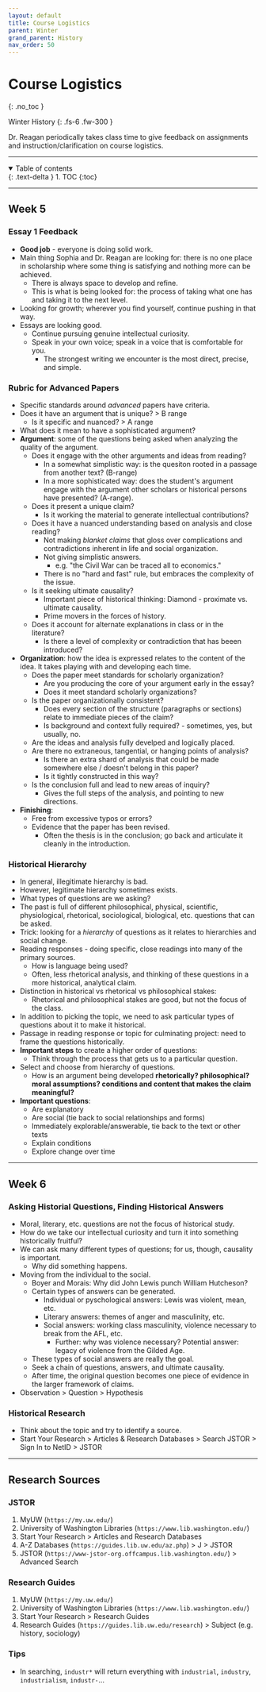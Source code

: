 ```yaml
---
layout: default
title: Course Logistics
parent: Winter
grand_parent: History
nav_order: 50
---
```


# Course Logistics
{: .no_toc }

Winter History
{: .fs-6 .fw-300 }

Dr. Reagan periodically takes class time to give feedback on assignments and instruction/clarification on course logistics.

---

<details open markdown="block">
  <summary>
    Table of contents
  </summary>
  {: .text-delta }
1. TOC
{:toc}
</details>

---

## Week 5
### Essay 1 Feedback
- **Good job** - everyone is doing solid work.
- Main thing Sophia and Dr. Reagan are looking for: there is no one place in scholarship where some thing is satisfying and nothing more can be achieved.
  - There is always space to develop and refine.
  - This is what is being looked for: the process of taking what one has and taking it to the next level.
- Looking for growth; wherever you find yourself, continue pushing in that way.
- Essays are looking good.
  - Continue pursuing genuine intellectual curiosity.
  - Speak in your own voice; speak in a voice that is comfortable for you.
    - The strongest writing we encounter is the most direct, precise, and simple.

### Rubric for Advanced Papers
- Specific standards around *advanced* papers have criteria.
- Does it have an argument that is unique? > B range
  - Is it specific and nuanced? > A range
- What does it mean to have a sophisticated argument?
- **Argument**: some of the questions being asked when analyzing the quality of the argument.
  - Does it engage with the other arguments and ideas from reading?
    - In a somewhat simplistic way: is the quesiton rooted in a passage from another text? (B-range)
    - In a more sophisticated way: does the student's argument engage with the argument other scholars or historical persons have presented? (A-range).
  - Does it present a unique claim?
    - Is it working the material to generate intellectual contributions?
  - Does it have a nuanced understanding based on analysis and close reading?
    - Not making *blanket claims* that gloss over complications and contradictions inherent in life and social organization.
    - Not giving simplistic answers.
      - e.g. "the Civil War can be traced all to economics."
    - There is no "hard and fast" rule, but embraces the complexity of the issue.
  - Is it seeking ultimate causality?
    - Important piece of historical thinking: Diamond - proximate vs. ultimate causality.
    - Prime movers in the forces of history.
  - Does it account for alternate explanations in class or in the literature?
    - Is there a level of complexity or contradiction that has beeen introduced?
- **Organization**: how the idea is expressed relates to the content of the idea. It takes playing with and developing each time.
  - Does the paper meet standards for scholarly organization?
    - Are you producing the core of your argument early in the essay?
    - Does it meet standard scholarly organizations?
  - Is the paper organizationally consistent?
    - Does every section of the structure (paragraphs or sections) relate to immediate pieces of the claim?
    - Is background and context fully required? - sometimes, yes, but usually, no.
  - Are the ideas and analysis fully develped and logically placed.
  - Are there no extraneous, tangential, or hanging points of analysis?
    - Is there an extra shard of analysis that could be made somewhere else / doesn't belong in this paper?
    - Is it tightly constructed in this way?
  - Is the conclusion full and lead to new areas of inquiry?
    - Gives the full steps of the analysis, and pointing to new  directions.
- **Finishing**:
  - Free from excessive typos or errors?
  - Evidence that the paper has been revised.
    - Often the thesis is in the conclusion; go back and articulate it cleanly in the introduction.

### Historical Hierarchy
- In general, illegitimate hierarchy is bad.
- However, legitimate hierarchy sometimes exists.
- What types of questions are we asking?
- The past is full of different philosophical, physical, scientific, physiological, rhetorical, sociological, biological, etc. questions that can be asked.
- Trick: looking for a *hierarchy* of questions as it relates to hierarchies and social change.
- Reading responses - doing specific, close readings into many of the primary sources.
  - How is language being used?
  - Often, less rhetorical analysis, and thinking of these questions in a more historical, analytical claim.
- Distinction in historical vs rhetorical vs philosophical stakes:
  - Rhetorical and philosophical stakes are good, but not the focus of the class.
- In addition to picking the topic, we need to ask particular types of questions about it to make it historical.
- Passage in reading response or topic for culminating project: need to frame the questions historically.
- **Important steps** to create a higher order of questions:
  - Think through the process that gets us to a particular question.
- Select and choose from hierarchy of questions.
  - How is an argument being developed **rhetorically? philosophical? moral assumptions? conditions and content that makes the claim meaningful?**
- **Important questions**:
  - Are explanatory
  - Are social (tie back to social relationships and forms)
  - Immediately explorable/answerable, tie back to the text or other texts
  - Explain conditions
  - Explore change over time

---

## Week 6

### Asking Historial Questions, Finding Historical Answers
- Moral, literary, etc. questions are not the focus of historical study.
- How do we take our intellectual curiosity and turn it into something historically fruitful?
- We can ask many different types of questions; for us, though, causality is important.
  - Why did something happens.
- Moving from the individual to the social.
  - Boyer and Morais: Why did John Lewis punch William Hutcheson?
  - Certain types of answers can be generated.
    - Individual or pyschological answers: Lewis was violent, mean, etc.
    - Literary answers: themes of anger and masculinity, etc.
    - Social answers: working class masculinity, violence necessary to break from the AFL, etc.
      - Further: why was violence necessary? Potential answer: legacy of violence from the Gilded Age.
  - These types of social answers are really the goal.
  - Seek a chain of questions, answers, and ultimate causality.
  - After time, the original question becomes one piece of evidence in the larger framework of claims.
- Observation > Question > Hypothesis

### Historical Research
- Think about the topic and try to identify a source.
- Start Your Research > Articles & Research Databases > Search JSTOR > Sign In to NetID > JSTOR

---

## Research Sources
### JSTOR
1. MyUW (`https://my.uw.edu/`)
2. University of Washington Libraries (`https://www.lib.washington.edu/`)
3. Start Your Research > Articles and Research Databases
4. A-Z Databases (`https://guides.lib.uw.edu/az.php`) > J > JSTOR
5. JSTOR (`https://www-jstor-org.offcampus.lib.washington.edu/`) > Advanced Search

### Research Guides
1. MyUW (`https://my.uw.edu/`)
2. University of Washington Libraries (`https://www.lib.washington.edu/`)
3. Start Your Research > Research Guides
4. Research Guides (`https://guides.lib.uw.edu/research`) > Subject (e.g. history, sociology)

### Tips
- In searching, `industr*` will return everything with `industrial`, `industry`, `industrialism`, `industr-`...
